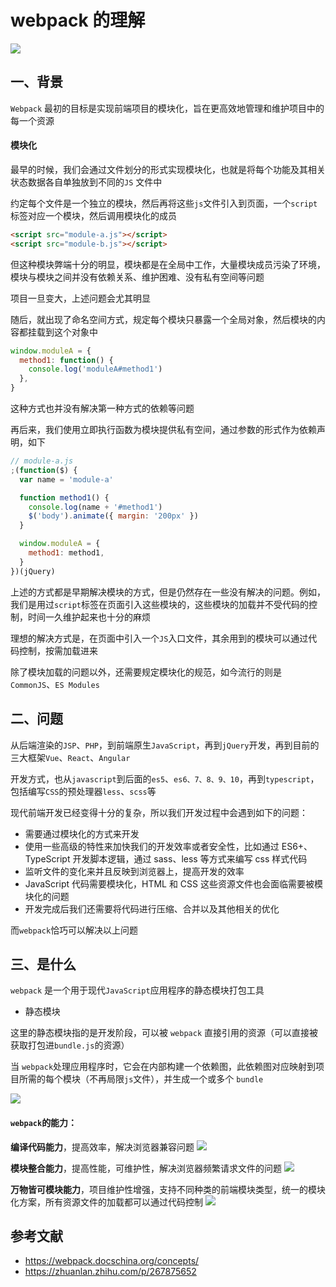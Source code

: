 #  webpack 的理解

![](https://static.vue-js.com/898ed570-a578-11eb-85f6-6fac77c0c9b3.png)

## 一、背景

`Webpack` 最初的目标是实现前端项目的模块化，旨在更高效地管理和维护项目中的每一个资源

#### 模块化

最早的时候，我们会通过文件划分的形式实现模块化，也就是将每个功能及其相关状态数据各自单独放到不同的`JS` 文件中

约定每个文件是一个独立的模块，然后再将这些`js`文件引入到页面，一个`script`标签对应一个模块，然后调用模块化的成员

```html
<script src="module-a.js"></script>
<script src="module-b.js"></script>
```

但这种模块弊端十分的明显，模块都是在全局中工作，大量模块成员污染了环境，模块与模块之间并没有依赖关系、维护困难、没有私有空间等问题

项目一旦变大，上述问题会尤其明显

随后，就出现了命名空间方式，规定每个模块只暴露一个全局对象，然后模块的内容都挂载到这个对象中

```js
window.moduleA = {
  method1: function() {
    console.log('moduleA#method1')
  },
}
```

这种方式也并没有解决第一种方式的依赖等问题

再后来，我们使用立即执行函数为模块提供私有空间，通过参数的形式作为依赖声明，如下

```js
// module-a.js
;(function($) {
  var name = 'module-a'

  function method1() {
    console.log(name + '#method1')
    $('body').animate({ margin: '200px' })
  }

  window.moduleA = {
    method1: method1,
  }
})(jQuery)
```

上述的方式都是早期解决模块的方式，但是仍然存在一些没有解决的问题。例如，我们是用过`script`标签在页面引入这些模块的，这些模块的加载并不受代码的控制，时间一久维护起来也十分的麻烦

理想的解决方式是，在页面中引入一个`JS`入口文件，其余用到的模块可以通过代码控制，按需加载进来

除了模块加载的问题以外，还需要规定模块化的规范，如今流行的则是`CommonJS`、`ES Modules`

## 二、问题

从后端渲染的`JSP`、`PHP`，到前端原生`JavaScript`，再到`jQuery`开发，再到目前的三大框架`Vue`、`React`、`Angular`

开发方式，也从`javascript`到后面的`es5`、`es6、7、8、9、10`，再到`typescript`，包括编写`CSS`的预处理器`less`、`scss`等

现代前端开发已经变得十分的复杂，所以我们开发过程中会遇到如下的问题：

- 需要通过模块化的方式来开发
- 使用一些高级的特性来加快我们的开发效率或者安全性，比如通过 ES6+、TypeScript 开发脚本逻辑，通过 sass、less 等方式来编写 css 样式代码
- 监听文件的变化来并且反映到浏览器上，提高开发的效率
- JavaScript 代码需要模块化，HTML 和 CSS 这些资源文件也会面临需要被模块化的问题
- 开发完成后我们还需要将代码进行压缩、合并以及其他相关的优化

而`webpack`恰巧可以解决以上问题

## 三、是什么

`webpack` 是一个用于现代`JavaScript`应用程序的静态模块打包工具

- 静态模块

这里的静态模块指的是开发阶段，可以被 `webpack` 直接引用的资源（可以直接被获取打包进`bundle.js`的资源）

当 `webpack`处理应用程序时，它会在内部构建一个依赖图，此依赖图对应映射到项目所需的每个模块（不再局限`js`文件），并生成一个或多个 `bundle`

![](https://static.vue-js.com/9ce194a0-a578-11eb-85f6-6fac77c0c9b3.png)

#### `webpack`的能力：

**编译代码能力**，提高效率，解决浏览器兼容问题
![](https://static.vue-js.com/c5c2d360-a592-11eb-ab90-d9ae814b240d.png)

**模块整合能力**，提高性能，可维护性，解决浏览器频繁请求文件的问题
![](https://static.vue-js.com/d306d260-a592-11eb-ab90-d9ae814b240d.png)

**万物皆可模块能力**，项目维护性增强，支持不同种类的前端模块类型，统一的模块化方案，所有资源文件的加载都可以通过代码控制
![](https://static.vue-js.com/e3c5a040-a592-11eb-ab90-d9ae814b240d.png)

## 参考文献

- https://webpack.docschina.org/concepts/
- https://zhuanlan.zhihu.com/p/267875652
